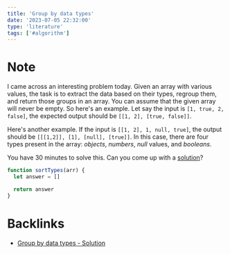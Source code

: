```yaml
---
title: 'Group by data types'
date: '2023-07-05 22:32:00'
type: 'literature'
tags: ['#algorithm']
---
```


# Note

I came across an interesting problem today. Given an array with various values, the task is to extract the data based on their types, regroup them, and return those groups in an array. You can assume that the given array will never be empty. So here's an example. Let say the input is `[1, true, 2, false]`, the expected output should be `[[1, 2], [true, false]]`.

Here's another example. If the input is `[[1, 2], 1, null, true]`, the output should be `[[[1,2]], [1], [null], [true]]`. In this case, there are four types present in the array: _objects_, _numbers_, _null_ values, and _booleans_.

You have 30 minutes to solve this. Can you come up with a [solution](./2402100634)?

```js
function sortTypes(arr) {
  let answer = []

  return answer
}
```

# Backlinks

- [Group by data types - Solution](./2402100634)

